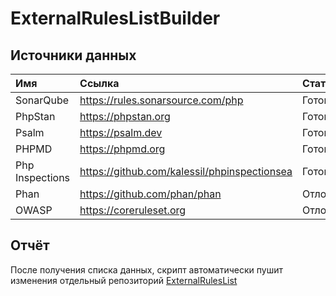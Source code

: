 # ExternalRulesListBuilder

## Источники данных

| Имя             | Ссылка                                       | Статус   |
|:----------------|:---------------------------------------------|:---------|
| SonarQube       | https://rules.sonarsource.com/php            | Готово   |
| PhpStan         | https://phpstan.org                          | Готово   |
| Psalm           | https://psalm.dev                            | Готово   |
| PHPMD           | https://phpmd.org                            | Готово   |
| Php Inspections | https://github.com/kalessil/phpinspectionsea | Готово   |
| Phan            | https://github.com/phan/phan                 | Отложено |
| OWASP           | https://coreruleset.org                      | Отложено |

## Отчёт

После получения списка данных, скрипт автоматически пушит изменения отдельный
репозиторий [ExternalRulesList](https://github.com/Danil42Russia/ExternalRulesList)
